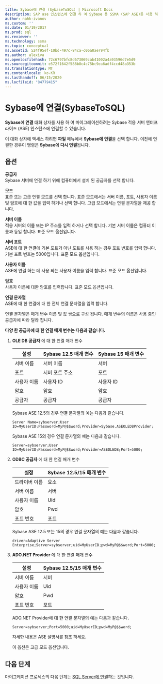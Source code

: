 ```yaml
---
title: Sybase에 연결 (SybaseToSQL) | Microsoft Docs
description: SAP ase 인스턴스에 연결 하 여 Sybase 용 SSMA (SAP ASE)를 사용 하 여 마이그레이션을 시작 합니다. Sybase에 연결 대화 상자를 사용 합니다.
author: nahk-ivanov
ms.custom: ''
ms.date: 01/19/2017
ms.prod: sql
ms.reviewer: ''
ms.technology: ssma
ms.topic: conceptual
ms.assetid: 524f95ef-10bd-497c-84ca-c06a0ae794fb
ms.author: alexiva
ms.openlocfilehash: 72c6797bfc8d673069cab41002a4a93596d7e5d9
ms.sourcegitcommit: e572f1642f588b8c4c75bc9ea6adf4ccd48a353b
ms.translationtype: MT
ms.contentlocale: ko-KR
ms.lasthandoff: 06/15/2020
ms.locfileid: "84779415"
---
```

# <a name="connect-to-sybase-sybasetosql"></a>Sybase에 연결(SybaseToSQL)

**Sybase에 연결** 대화 상자를 사용 하 여 마이그레이션하려는 Sybase 적응 서버 엔터프라이즈 (ASE) 인스턴스에 연결할 수 있습니다.

이 대화 상자에 액세스 하려면 **파일** 메뉴에서 **Sybase에 연결**을 선택 합니다. 이전에 연결한 경우이 명령은 **Sybase에 다시 연결**됩니다.

## <a name="options"></a>옵션

**공급자**  
Sybase 서버에 연결 하기 위해 컴퓨터에서 설치 된 공급자를 선택 합니다.

**모드**  
표준 또는 고급 연결 모드를 선택 합니다. 표준 모드에서는 서버 이름, 포트, 사용자 이름 및 암호에 대 한 값을 입력 하거나 선택 합니다. 고급 모드에서는 연결 문자열을 제공 합니다.

**서버 이름**  
적응 서버의 이름 또는 IP 주소를 입력 하거나 선택 합니다. 기본 서버 이름은 컴퓨터 이름과 동일 합니다. 표준 모드 옵션입니다.

**서버 포트**  
ASE에 대 한 연결에 기본 포트가 아닌 포트를 사용 하는 경우 포트 번호를 입력 합니다. 기본 포트 번호는 5000입니다. 표준 모드 옵션입니다.
  
**사용자 이름**  
ASE에 연결 하는 데 사용 되는 사용자 이름을 입력 합니다. 표준 모드 옵션입니다.

**암호**  
사용자 이름에 대한 암호를 입력합니다. 표준 모드 옵션입니다.

**연결 문자열**  
ASE에 대 한 연결에 대 한 전체 연결 문자열을 입력 합니다.

연결 문자열은 매개 변수 이름 및 값 쌍으로 구성 됩니다. 매개 변수의 이름은 사용 중인 공급자에 따라 달라 집니다.

**다양 한 공급자에 대 한 연결 매개 변수는 다음과 같습니다.**

1. **OLE DB 공급자** 에 대 한 연결 매개 변수

   |설정|Sybase 12.5 매개 변수|Sybase 15 매개 변수|
   |-----------|-------------------------|-----------------------|
   |서버 이름|서버 이름|서버|
   |포트|서버 포트 주소|포트|
   |사용자 이름|사용자 ID|사용자 ID|
   |암호|암호|암호|
   |공급자|공급자|공급자|

   Sybase ASE 12.5의 경우 연결 문자열의 예는 다음과 같습니다.

   `Server Name=sybserver;User ID=MyUserID;Password=MyP@$$word;Provider=Sybase.ASEOLEDBProvider;`

   Sybase ASE 15의 경우 연결 문자열의 예는 다음과 같습니다.

   `Server=sybserver;User ID=MyUserID;Password=MyP@$$word;Provider=ASEOLEDB;Port=5000;`

2. **ODBC 공급자** 에 대 한 연결 매개 변수

   |설정|Sybase 12.5/15 매개 변수|
   |-----------|-----------------------------|
   |드라이버 이름|요소|
   |서버 이름|서버|
   |사용자 이름|Uid|
   |암호|Pwd|
   |포트 번호|포트|

   Sybase ASE 12.5 또는 15의 경우 연결 문자열의 예는 다음과 같습니다.

   `driver=Adaptive Server Enterprise;Server=sybserver;uid=MyUserID;pwd=MyP@$$word;Port=5000;`

3. **ADO.NET Provider** 에 대 한 연결 매개 변수

   |설정|Sybase 12.5/15 매개 변수|
   |-----------|-----------------------------|
   |서버 이름|서버|
   |사용자 이름|Uid|
   |암호|Pwd|
   |포트 번호|포트|

   ADO.NET Provider에 대 한 연결 문자열의 예는 다음과 같습니다.

   `Server=sybserver;Port=5000;uid=MyUserID;pwd=MyP@$$word;`

   자세한 내용은 ASE 설명서를 참조 하세요.

   이 옵션은 고급 모드 옵션입니다.

## <a name="next-steps"></a>다음 단계

마이그레이션 프로세스의 다음 단계는 [SQL Server에 연결](connect-to-sql-server-sybasetosql.md)하는 것입니다.
